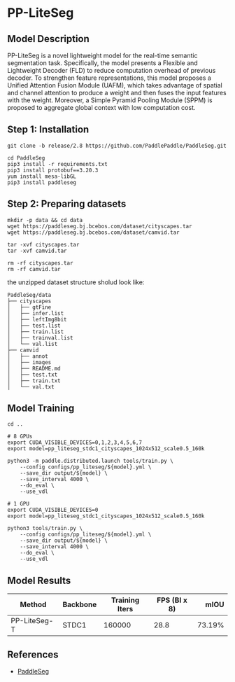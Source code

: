 # PP-LiteSeg

## Model Description

PP-LiteSeg is a novel lightweight model for the real-time semantic segmentation task. Specifically, the model presents a Flexible and Lightweight Decoder (FLD) to reduce computation overhead of previous decoder. To strengthen feature representations, this model proposes a Unified Attention Fusion Module (UAFM), which takes advantage of spatial and channel attention to produce a weight and then fuses the input features with the weight. Moreover, a Simple Pyramid Pooling Module (SPPM) is proposed to aggregate global context with low computation cost.

## Step 1: Installation

```
git clone -b release/2.8 https://github.com/PaddlePaddle/PaddleSeg.git

cd PaddleSeg
pip3 install -r requirements.txt
pip3 install protobuf==3.20.3
yum install mesa-libGL 
pip3 install paddleseg

```


## Step 2: Preparing datasets

```
mkdir -p data && cd data
wget https://paddleseg.bj.bcebos.com/dataset/cityscapes.tar
wget https://paddleseg.bj.bcebos.com/dataset/camvid.tar

tar -xvf cityscapes.tar
tar -xvf camvid.tar

rm -rf cityscapes.tar
rm -rf camvid.tar
```

the unzipped dataset structure sholud look like:

```
PaddleSeg/data
├── cityscapes
│   ├── gtFine
│   ├── infer.list
│   ├── leftImg8bit
│   ├── test.list
│   ├── train.list
│   ├── trainval.list
│   └── val.list
├── camvid
│   ├── annot
│   ├── images
│   ├── README.md
│   ├── test.txt
│   ├── train.txt
│   └── val.txt
```

## Model Training

```
cd ..

# 8 GPUs
export CUDA_VISIBLE_DEVICES=0,1,2,3,4,5,6,7
export model=pp_liteseg_stdc1_cityscapes_1024x512_scale0.5_160k

python3 -m paddle.distributed.launch tools/train.py \
    --config configs/pp_liteseg/${model}.yml \
    --save_dir output/${model} \
    --save_interval 4000 \
    --do_eval \
    --use_vdl

# 1 GPU
export CUDA_VISIBLE_DEVICES=0
export model=pp_liteseg_stdc1_cityscapes_1024x512_scale0.5_160k

python3 tools/train.py \
    --config configs/pp_liteseg/${model}.yml \
    --save_dir output/${model} \
    --save_interval 4000 \
    --do_eval \
    --use_vdl
```

## Model Results

| Method | Backbone | Training Iters | FPS (BI x 8)  | mIOU |
| ------ | --------- | ------ | --------  |--------------:|
|  PP-LiteSeg-T | STDC1  |  160000  |   28.8    | 73.19% |

## References
- [PaddleSeg](https://github.com/PaddlePaddle/PaddleSeg)